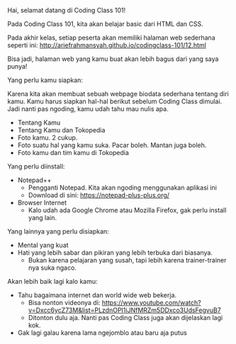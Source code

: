 Hai, selamat datang di Coding Class 101!

Pada Coding Class 101, kita akan belajar basic dari HTML dan CSS.

Pada akhir kelas, setiap peserta akan memiliki halaman web sederhana seperti ini: http://ariefrahmansyah.github.io/codingclass-101/12.html

Bisa jadi, halaman web yang kamu buat akan lebih bagus dari yang saya punya!

Yang perlu kamu siapkan:

Karena kita akan membuat sebuah webpage biodata sederhana tentang diri kamu. Kamu harus siapkan hal-hal berikut sebelum Coding Class dimulai. Jadi nanti pas ngoding, kamu udah tahu mau nulis apa.
- Tentang Kamu
- Tentang Kamu dan Tokopedia
- Foto kamu. 2 cukup.
- Foto suatu hal yang kamu suka. Pacar boleh. Mantan juga boleh.
- Foto kamu dan tim kamu di Tokopedia

Yang perlu diinstall:
- Notepad++
	- Pengganti Notepad. Kita akan ngoding menggunakan aplikasi ini
	- Download di sini: https://notepad-plus-plus.org/
- Browser Internet
	- Kalo udah ada Google Chrome atau Mozilla Firefox, gak perlu install yang lain.

Yang lainnya yang perlu disiapkan:
- Mental yang kuat
- Hati yang lebih sabar dan pikiran yang lebih terbuka dari biasanya.
	- Bukan karena pelajaran yang susah, tapi lebih karena trainer-trainer nya suka ngaco.

Akan lebih baik lagi kalo kamu:
- Tahu bagaimana internet dan world wide web bekerja.
	- Bisa nonton videonya di: https://www.youtube.com/watch?v=Dxcc6ycZ73M&list=PLzdnOPI1iJNfMRZm5DDxco3UdsFegvuB7
	- Ditonton dulu aja. Nanti pas Coding Class juga akan dijelaskan lagi kok.
- Gak lagi galau karena lama ngejomblo atau baru aja putus
